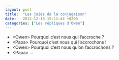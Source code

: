 ```yaml
---
layout: post
title:  "Les joies de la conjugaison"
date:   2012-12-16 19:11:44 +0200
categories: ["Les répliques d’Owen"]
---
```


-   \<Owen\> Pourquoi c’est nous qui l’accroche ?
-   \<Papa\> Pourquoi c’est nous qui l’accrochons !
-   \<Owen\> Pourquoi c’est nous qu’on l’accrochons ?
-   \<Papa\> …

